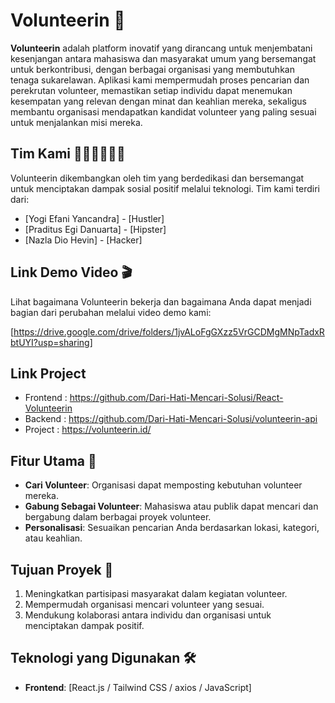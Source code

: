 # Volunteerin 🌟  

**Volunteerin** adalah platform inovatif yang dirancang untuk menjembatani kesenjangan antara mahasiswa dan masyarakat umum yang bersemangat untuk berkontribusi, dengan berbagai organisasi yang membutuhkan tenaga sukarelawan. Aplikasi kami mempermudah proses pencarian dan perekrutan volunteer, memastikan setiap individu dapat menemukan kesempatan yang relevan dengan minat dan keahlian mereka, sekaligus membantu organisasi mendapatkan kandidat volunteer yang paling sesuai untuk menjalankan misi mereka.  

## Tim Kami 🧑‍💻👩‍💻👨‍💻
Volunteerin dikembangkan oleh tim yang berdedikasi dan bersemangat untuk menciptakan dampak sosial positif melalui teknologi. Tim kami terdiri dari:
- [Yogi Efani Yancandra] - [Hustler]
- [Praditus Egi Danuarta] - [Hipster]
- [Nazla Dio Hevin] - [Hacker]

## Link Demo Video 🎬
Lihat bagaimana Volunteerin bekerja dan bagaimana Anda dapat menjadi bagian dari perubahan melalui video demo kami:

[https://drive.google.com/drive/folders/1jvALoFgGXzz5VrGCDMgMNpTadxRbtUYI?usp=sharing]

## Link Project
- Frontend : https://github.com/Dari-Hati-Mencari-Solusi/React-Volunteerin
- Backend : https://github.com/Dari-Hati-Mencari-Solusi/volunteerin-api
- Project : https://volunteerin.id/

## Fitur Utama 🚀  
- **Cari Volunteer**: Organisasi dapat memposting kebutuhan volunteer mereka.  
- **Gabung Sebagai Volunteer**: Mahasiswa atau publik dapat mencari dan bergabung dalam berbagai proyek volunteer.  
- **Personalisasi**: Sesuaikan pencarian Anda berdasarkan lokasi, kategori, atau keahlian.  

## Tujuan Proyek 🎯  
1. Meningkatkan partisipasi masyarakat dalam kegiatan volunteer.  
2. Mempermudah organisasi mencari volunteer yang sesuai.  
3. Mendukung kolaborasi antara individu dan organisasi untuk menciptakan dampak positif.  

## Teknologi yang Digunakan 🛠  
- **Frontend**: [React.js / Tailwind CSS / axios / JavaScript]  
